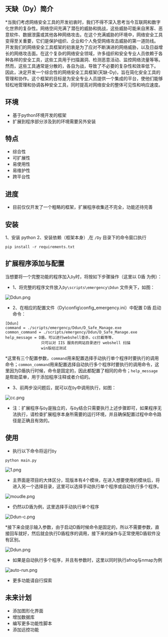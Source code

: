 ## 天缺（Dy）简介

*当我们考虑网络安全工具的开发初衷时，我们不得不深入思考当今互联网和数字化世界的复杂性。网络空间充满了潜在的威胁和挑战，这些威胁可能来自黑客、恶意软件、数据泄露或其他各种网络攻击。在这个充满威胁的环境中，网络安全工具变得至关重要，它们是保护组织、企业和个人免受网络攻击威胁的第一道防线。
开发我们的网络安全工具框架的初衷是为了应对不断演进的网络威胁，以及日益增长的网络攻击面。在这个复杂的网络安全领域，许多组织和安全专业人员依赖于各种各样的安全工具，这些工具用于扫描漏洞、检测恶意活动、监控网络流量等等。然而，这些工具通常是分散的，各自为战，导致了不必要的复杂性和效率低下。
因此，决定开发一个综合性的网络安全工具框架(天缺-Dy)，旨在简化安全工具的管理和协作。这个框架的目标是为安全专业人员提供一个集成的平台，使他们能够轻松地管理和协调各种安全工具，同时提高对网络安全的整体可见性和响应速度。

## 环境

* 基于python环境开发的框架
* 扩展到程序部分涉及到的环境需要另外安装

## 特点

* 综合性
* 可扩展性
* 易使用性
* 易维护性
* 跨平台性

## 进度

* 目前仅仅开发了一个粗略的框架，扩展程序收集还不完全，功能还待完善

## 安装

1、安装 python 
2、安装依赖（框架本身）,在 ``/Dy`` 目录下的命令窗口执行

~~~
pip install -r requirements.txt
~~~

## 扩展程序添加与配置

当想要将一个完整功能的程序加入`Dy`时，将按如下步骤操作（这里以 D盾 为例）：

* 1、将完整的程序文件放入`Dy\scripts\emergency\Ddun` 文件夹下，如图：

![Ddun.png](./images/Ddun.png)

* 2、在相应的配置文件（Dy\config\config_emergency.ini）中配置 D盾 启动命令：
~~~
[Ddun]
command = ./scripts/emergency/Ddun/D_Safe_Manage.exe
common_command = ./scripts/emergency/Ddun/D_Safe_Manage.exe
help_message = D盾，可以进行webshell查杀，cc拦截等等，
				只可以对 IIS 服务的网站目录进行 webshell 扫描
				win版经过测试
~~~

*这里有三个配置参数，`command`用来配置选择手动执行单个程序时要执行的调用命令；`common_command`用来配置选择自动执行多个程序时要执行的调用命令，这里因为D盾执行时候，命令是固定的，因此都配置了相同的命令；`help_message` 是帮助菜单，用于添加程序注释或者介绍的。

* 3、前两步没问题后，就可以在`Dy`中调用执行，如图：

![cc.png](./images/cc.png)

* 注：扩展程序与`Dy`是独立的，与`Dy`结合只需要执行上述步骤即可，如果程序无法执行，请检查扩展程序本身所需要的运行环境，并且确保配置过程中命令路径是正确且有效的。
## 使用

* 执行以下命令将运行`Dy`

~~~
python main.py
~~~

![1.png](./images/1.png)

* 主界面是项目的大体区分，现版本有4个模块，在进入想要使用的模块后，将进入另一个选择目录，这里可以选择手动执行单个程序或自动执行多个程序。

![moudle.png](./images/moudle.png)

* 仍然以D盾为例，这里选择手动执行单个程序

![Ddun-c.png](./images/Ddun-c.png)

*接下来会提示输入参数，由于启动D盾时候命令是固定的，所以不需要参数，直接回车就好，然后就会执行D盾程序的调用，接下来的操作与正常使用D盾软件没有区别。

![Ddun.png](./images/cc.png)

* 如果是自动执行多个程序，并且有参数时，这里以同时执行afrog与nmap为例

![auto-run.png](./images/auto-run.png)

* 更多功能请自行探索
## 未来计划

* 添加图形化界面
* 增加数据库
* 编写更多功能性脚本
* 添加远控功能







